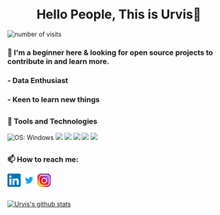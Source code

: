 <h1 align="center"> Hello People, This is Urvis👋</h1>  
<img src="https://badges.pufler.dev/visits/urvisism/urvisism" alt="number of visits">  
     
### 🔭 I'm a beginner here & looking for open source projects to contribute in and learn more.  
###  - Data Enthusiast
###  - Keen to learn new things

<h2></h2>

### :wrench: Tools and Technologies
<img src = "https://img.shields.io/badge/OS-Linux-8bb13d?logo=Windows" alt = "OS: Windows"> <img src = "https://img.shields.io/badge/Editor-PyCharm-8bb13d?logo=PyCharm"> <img src = "https://img.shields.io/badge/Language-Python-8bb13d?logo=Python"> <img src = "https://img.shields.io/badge/Database-MySQL-8bb13d?logo=MySQL"> <img src = "https://img.shields.io/badge/Git-Git-8bb13d?logo=Git"> <img src = "https://img.shields.io/badge/GitHub-GitHub-8bb13d?logo=GitHub">

<h2></h2>
<h3 align="left">📫 How to reach me:</h3>

<p align="left">
<a href="https://www.linkedin.com/in/urvis-maravaniya-753622151/" target="blank"> <img align="center" src="https://github.com/urvisism/urvisism/blob/bea1f7b80476c2b0041c4731b6f6b48a98bc4c80/Images/linkedin.png" alt="LinkedIn" height="30" width="30" /></a>
<a href="https://twitter.com/urvisism" target="blank"><img align="center" src="https://github.com/urvisism/urvisism/blob/bea1f7b80476c2b0041c4731b6f6b48a98bc4c80/Images/twitter.png" alt="Twitter" height="30" width="30" /></a>
<a href="https://www.instagram.com/urvisism/?hl=en" target="blank"><img align="center" src="https://github.com/urvisism/urvisism/blob/236ee6c47d6f4136154d6a3f0d353682be374bb2/Images/instagram.png" alt="Twitter" height="30" width="30" /></a>
</p>

<h2></h2>

[![Urvis's github stats](https://github-readme-stats.vercel.app/api?username=urvisism&hide=contribs,stars)](https://github.com/urvisism/)

<!--
**urvisism/urvisism** is a ✨ _special_ ✨ repository because its `README.md` (this file) appears on your GitHub profile.

Here are some ideas to get you started:

- 🔭 I’m currently working on ...
- 🌱 I’m currently learning ...
- 👯 I’m looking to collaborate on ...
- 🤔 I’m looking for help with ...
- 💬 Ask me about ...
- 📫 How to reach me: ...
- 😄 Pronouns: ...
- ⚡ Fun fact: ...
-->
